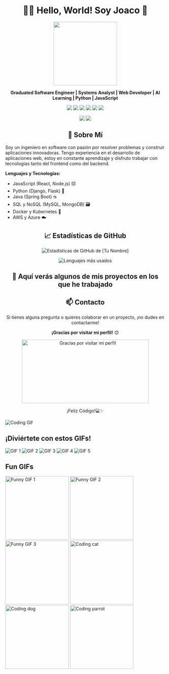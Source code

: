 # <h1 align="center">👨‍💻 Hello, World! Soy Joaco 👋</h1>

<p align="center">
  <img src="https://media.giphy.com/media/qgQUggAC3Pfv687qPC/giphy.gif" width="200"/>
</p>

<p align="center">
  <strong>Graduated Software Engineer | Systems Analyst | Web Developer | AI Learning | Python | JavaScript</strong>
</p>

<p align="center">
  <img src="https://img.shields.io/badge/Code-JavaScript-informational?style=flat&logo=javascript&logoColor=white&color=yellow">
  <img src="https://img.shields.io/badge/Code-Python-informational?style=flat&logo=python&logoColor=white&color=blue">
  <img src="https://img.shields.io/badge/Code-React-informational?style=flat&logo=react&logoColor=white&color=61DAFB">
  <img src="https://img.shields.io/badge/Code-Node.js-informational?style=flat&logo=node.js&logoColor=white&color=green">
  <img src="https://img.shields.io/badge/Tools-Docker-informational?style=flat&logo=docker&logoColor=white&color=2496ED">
  <img src="https://img.shields.io/badge/Tools-Kubernetes-informational?style=flat&logo=kubernetes&logoColor=white&color=326CE5">
</p>

<p align="center">
  <a href="https://www.linkedin.com/in/joaquincavarzan"><img src="https://img.shields.io/badge/-LinkedIn-blue?style=flat-square&logo=LinkedIn&logoColor=white&link=https://www.linkedin.com/in/tu-perfil"/></a>
  <a href="joacocava@gmail.com"><img src="https://img.shields.io/badge/-Email-c14438?style=flat-square&logo=Gmail&logoColor=white&link=mailto:tu_correo@example.com"/></a>
</p>

## <h2 align="center">🚀 Sobre Mí</h2>

<p>
  Soy un ingeniero en software con pasión por resolver problemas y construir aplicaciones innovadoras. 
  Tengo experiencia en el desarrollo de aplicaciones web, estoy en constante aprendizaje y disfruto trabajar con tecnologías tanto del frontend como del backend.
</p>

<p>
  <strong>Lenguajes y Tecnologías:</strong>
  <ul>
    <li>JavaScript (React, Node.js) 🟨</li>
    <li>Python (Django, Flask) 🐍</li>
    <li>Java (Spring Boot) ☕</li>
    <li>SQL y NoSQL (MySQL, MongoDB) 🗃️</li>
    <li>Docker y Kubernetes 🐳</li>
    <li>AWS y Azure ☁️</li>
  </ul>
</p>

## <h2 align="center">📈 Estadísticas de GitHub</h2>

<p align="center">
  <img src="https://github-readme-stats.vercel.app/api?username=joacocavarzan&show_icons=true&theme=radical" alt="Estadísticas de GitHub de [Tu Nombre]" />
</p>

<p align="center">
  <img src="https://github-readme-stats.vercel.app/api/top-langs/?username=joacocavarzan&layout=compact&theme=radical" alt="Lenguajes más usados" />
</p>

## <h2 align="center">🚀 Aquí verás algunos de mis proyectos en los que he trabajado</h2>


## <h2 align="center">📫 Contacto</h2>

<p align="center">
  Si tienes alguna pregunta o quieres colaborar en un proyecto, ¡no dudes en contactarme!
</p>


<p align="center">
  <strong>¡Gracias por visitar mi perfil!</strong> 😊
</p>

<p align="center">
  <img src="https://media.giphy.com/media/2rtQMJvhzOnRe/giphy.gif" width="400" height="200" alt="Gracias por visitar mi perfil">
</p>


<p align="center">¡Feliz Código!💻✨</p>


  <img src="https://media.giphy.com/media/JIX9t2j0ZTN9S/giphy.gif" alt="Coding Gif">

  <h2>¡Diviértete con estos GIFs!</h2>
    <img src="https://media.giphy.com/media/3oKIPnAiaMCws8nOsE/giphy.gif" alt="GIF 1">
    <img src="https://media.giphy.com/media/3o7abKhOpu0NwenH3O/giphy.gif" alt="GIF 2">
    <img src="https://media.giphy.com/media/l46CbZ7KpJiKntFO4/giphy.gif" alt="GIF 3">
    <img src="https://media.giphy.com/media/SRO0ZwmImic0/giphy.gif" alt="GIF 4">
    <img src="https://media.giphy.com/media/xT9IgzoKnwFNmISR8I/giphy.gif" alt="GIF 5">

  <h2>Fun GIFs</h2>
  <img src="https://media.giphy.com/media/ZVik7pBtu9dNS/giphy.gif" alt="Funny GIF 1" width="200">
  <img src="https://media.giphy.com/media/1iTItUOopPjTGlE2/giphy.gif" alt="Funny GIF 2" width="200">
  <img src="https://media.giphy.com/media/MOWPkhRAUb3g8/giphy.gif" alt="Funny GIF 3" width="200">

<img src="https://media.giphy.com/media/UqxVRmmbu5w4c/giphy.gif" alt="Coding cat" width="200"/>
    <img src="https://media.giphy.com/media/12NUbkX6p4xOO4/giphy.gif" alt="Coding dog" width="200"/>
    <img src="https://media.giphy.com/media/VgJH1GKwzTQ2w/giphy.gif" alt="Coding parrot" width="200"/>
